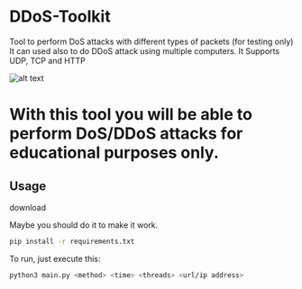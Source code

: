 # DDoS-Toolkit
Tool to perform DoS attacks with different types of packets (for testing only)
It can used also to do DDoS attack using multiple computers.
It Supports UDP, TCP and HTTP

![alt text](https://i.imgur.com/O0FHUxm.png)

# With this tool you will be able to perform DoS/DDoS attacks for educational purposes only.

## Usage
download

Maybe you should do it to make it work.
```bash
pip install -r requirements.txt
```

To run, just execute this:
```bash
python3 main.py <method> <time> <threads> <url/ip address>
```
